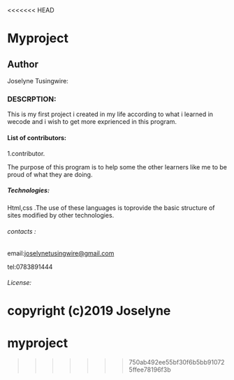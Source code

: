 <<<<<<< HEAD
 #  Myproject

##   Author
Joselyne Tusingwire:

###   DESCRPTION:
This is my first project i created in my life according to what  i learned in wecode and i wish to get more exprienced in this program.

####  List of contributors:
1.contributor.

The purpose of this program is to help some the other learners like me to be proud of what they are doing.

#####  Technologies:
Html,css .The use of these languages is toprovide the basic structure of sites modified by other technologies.

######   contacts :
email:joselynetusingwire@gmail.com

tel:0783891444

######   License:


copyright (c)2019 Joselyne
=======
# myproject
>>>>>>> 750ab492ee55bf30f6b5bb910725ffee78196f3b
